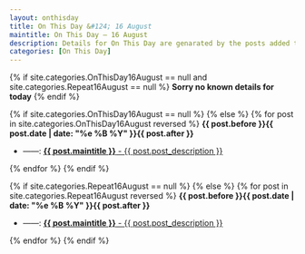 ```yaml
---
layout: onthisday
title: On This Day &#124; 16 August
maintitle: On This Day — 16 August
description: Details for On This Day are genarated by the posts added to the website so the content is subject to changes/updates over time.
categories: [On This Day]
---
```


{% if site.categories.OnThisDay16August == null and site.categories.Repeat16August == null %}
<strong>Sorry no known details for today</strong>
{% endif %}

{% if site.categories.OnThisDay16August == null %}
{% else %}
{% for post in site.categories.OnThisDay16August reversed %}
<strong>{{ post.before }}{{ post.date | date: "%e %B %Y" }}{{ post.after }}</strong>
<ul>
<li> ——: <a href="{{ post.url }}"><strong>{{ post.maintitle }}</strong> - {{ post.post_description }}</a></li>
</ul>
{% endfor %}
{% endif %}

{% if site.categories.Repeat16August == null %}
{% else %}
{% for post in site.categories.Repeat16August reversed %}
<strong>{{ post.before }}{{ post.date | date: "%e %B %Y" }}{{ post.after }}</strong>
<ul>
<li> ——: <a href="{{ post.url }}"><strong>{{ post.maintitle }}</strong> - {{ post.post_description }}</a></li>
</ul>
{% endfor %}
{% endif %}
